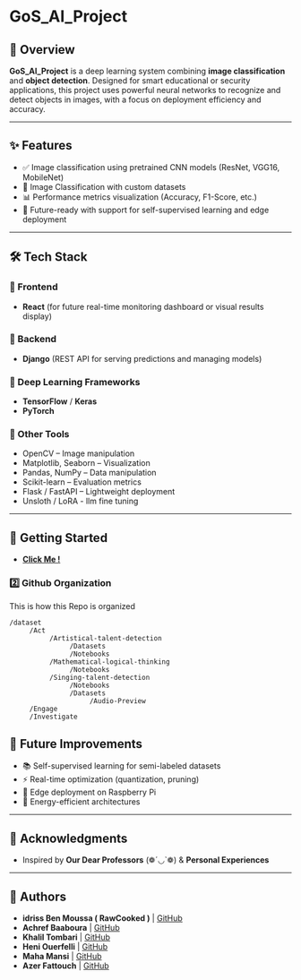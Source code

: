
# GoS_AI_Project

## 🧠 Overview
**GoS_AI_Project** is a deep learning system combining **image classification** and **object detection**. Designed for smart educational or security applications, this project uses powerful neural networks to recognize and detect objects in images, with a focus on deployment efficiency and accuracy.

---

## ✨ Features
- ✅ Image classification using pretrained CNN models (ResNet, VGG16, MobileNet)
- 🎯 Image Classification with custom datasets
- 📊 Performance metrics visualization (Accuracy, F1-Score, etc.)
- 🧠 Future-ready with support for self-supervised learning and edge deployment

---

## 🛠️ Tech Stack

### 🔹 Frontend
- **React** (for future real-time monitoring dashboard or visual results display)

### 🔹 Backend
- **Django** (REST API for serving predictions and managing models)

### 🔹 Deep Learning Frameworks
- **TensorFlow** / **Keras**
- **PyTorch**

### 🔹 Other Tools
- OpenCV – Image manipulation  
- Matplotlib, Seaborn – Visualization  
- Pandas, NumPy – Data manipulation  
- Scikit-learn – Evaluation metrics  
- Flask / FastAPI – Lightweight deployment 
- Unsloth / LoRA - llm fine tuning

---

## 🚀 Getting Started
- [**Click Me !**](https://github.com/RawCooked/GoS_AI_Project/tree/Act/Act) 

### 2️⃣ Github Organization
This is how this Repo is organized
```
/dataset
     /Act
          /Artistical-talent-detection
               /Datasets
               /Notebooks
          /Mathematical-logical-thinking
               /Notebooks
          /Singing-talent-detection
               /Notebooks
               /Datasets
                    /Audio-Preview
     /Engage
     /Investigate
```



## 🚧 Future Improvements
- 📚 Self-supervised learning for semi-labeled datasets
- ⚡ Real-time optimization (quantization, pruning)
- 🧠 Edge deployment on Raspberry Pi
- 🔋 Energy-efficient architectures

---

## 🙌 Acknowledgments
- Inspired by **Our Dear Professors** (❁´◡`❁)  &  **Personal Experiences**
---

## 👥 Authors
- **idriss Ben Moussa ( RawCooked )** | [GitHub](https://github.com/RawCooked) 
- **Achref Baaboura** | [GitHub](https://github.com/Baaboura) 
- **Khalil Tombari** | [GitHub](https://github.com/khalilou123) 
- **Heni Ouerfelli** | [GitHub](https://github.com/RawCooked) 
- **Maha Mansi** | [GitHub](https://github.com/MahaMensi) 
- **Azer Fattouch** | [GitHub](https://github.com/RawCooked) 
